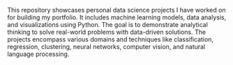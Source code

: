 This repository showcases personal data science projects I have worked on for building my portfolio. It includes machine learning models, data analysis, and visualizations using Python.
The goal is to demonstrate analytical thinking to solve real-world problems with data-driven solutions. The projects encompass various domains and techniques like classification, regression, clustering, neural networks, computer vision, and natural language processing.
